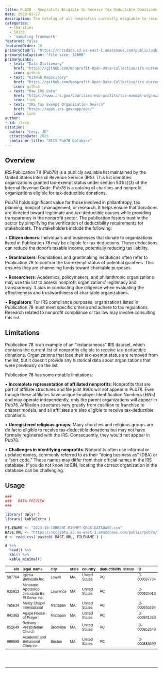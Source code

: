 ```yaml
---
title: Pub78 - Nonprofits Eligible to Receive Tax Deductible Donations
date: 2023-05-27
description: The catalog of all nonprofits currently eligiable to receive tax-deductible donations. 
categories:
  - charities
  - 501c3
  - 'sampling framework'
featured: false
featuredOrder: 10
primaryCtaUrl: "https://nccsdata.s3.us-east-1.amazonaws.com/public/pub78/2023-10-CURRENT-EXEMPT-ORGS-DATABASE.csv"
primaryCtaCaption: "File size: 120MB"
primaryLinks:
  - text: "Data Dictionary"
    href: "https://github.com/Nonprofit-Open-Data-Collective/irs-current-exempt-orgs-database#data-dictionary"
    icon: github
  - text: "GitHub Repository"
    href: "https://github.com/Nonprofit-Open-Data-Collective/irs-current-exempt-orgs-database"
    icon: github
  - text: "Raw IRS Data"
    href: "https://www.irs.gov/charities-non-profits/tax-exempt-organization-search-bulk-data-downloads"
    icon: link
  - text: "IRS Tax Exempt Organization Search"
    href: "https://apps.irs.gov/app/eos/"
    icon: link
author:
- id: jlecy
citation: 
  author: "Lecy, JD"
  citationDate: 2023
  container-title: "NCCS Pub78 Database"
---
```


## Overview

IRS Publication 78 (Pub78) is a publicly available list maintained by the United States Internal Revenue Service (IRS). This list identifies organizations granted tax-exempt status under section 501(c)(3) of the Internal Revenue Code. Pub78 is a catalog of charities and nonprofit organizations eligible for tax-deductible donations.

Pub78 holds significant value for those involved in philanthropy, tax planning, nonprofit management, or research. It helps ensure that donations are directed toward legitimate and tax-deductible causes while providing transparency in the nonprofit sector. The publication fosters trust in the sector by simplifying the verification of deductibility requirements for stakeholders. The stakeholders include the following:

 •	**Citizen donors**: Individuals and businesses that donate to organizations listed in Publication 78 may be eligible for tax deductions. These deductions can reduce the donor’s taxable income, potentially reducing tax liability.

 •	**Grantmakers**: Foundations and grantmaking institutions often refer to Publication 78 to confirm the tax-exempt status of potential grantees. This ensures they are channeling funds toward charitable purposes.

 •	**Researchers**: Academics, policymakers, and philanthropic organizations may use this list to assess nonprofit organizations' legitimacy and transparency. It aids in conducting due diligence when evaluating the effectiveness and trustworthiness of charitable organizations.

 •	**Regulators**: For IRS compliance purposes, organizations listed in Publication 78 must meet specific criteria and adhere to tax regulations. Research related to nonprofit compliance or tax law may involve consulting this list.

## Limitations 

Publication 78 is an example of an “instantaneous” IRS dataset, which contains the current list of nonprofits eligible to receive tax-deductible donations. Organizations that lose their tax-exempt status are removed from the list, but it doesn’t provide any historical data about organizations that were previously on the list. 

Publication 78 has some notable limitations:

 •	**Incomplete representation of affiliated nonprofits**: Nonprofits that are part of affiliate structures and file joint 990s will not appear in Pub78. Even though these affiliates have unique Employer Identification Numbers (EINs) and may operate independently, only the parent organizations will appear in Pub78. Affiliation structures vary greatly from coalition to franchise to chapter models, and all affiliates are also eligible to receive tax-deductible donations.
 
 •	**Unregistered religious groups**: Many churches and religious groups are de facto eligible to receive tax-deductible donations but may not have formally registered with the IRS. Consequently, they would not appear in Pub78.
 
•	**Challenges in identifying nonprofits**: Nonprofits often use informal or updated names, commonly referred to as their “doing business as” (DBA) or a “sort code.” These names may differ from their official names in the IRS database. If you do not know its EIN, locating the correct organization in the database can be challenging.

## Usage 

```r
###
###   DATA PREVIEW
###

library( dplyr )
library( kableExtra )

FILENAME <- "2023-10-CURRENT-EXEMPT-ORGS-DATABASE.csv"
BASE.URL <- "https://nccsdata.s3.us-east-1.amazonaws.com/public/pub78/"
d <- read.csv( paste0( BASE.URL, FILENAME ) )

d %>%
  head() %>%  
  kbl() %>%
  kable_minimal()
```

<!--

To get HTML table to copy into this page: 

k <- 
  d %>%
  head() %>%  
  kbl() %>%
  kable_minimal()

cat(k) 

-->

<table class=" lightable-minimal" style='font-family: "Trebuchet MS", verdana, sans-serif; font-size: 12; margin-left: auto; margin-right: auto;'>
 <thead>
  <tr>
   <th style="text-align:right;"> ein </th>
   <th style="text-align:left;"> legal_name </th>
   <th style="text-align:left;"> city </th>
   <th style="text-align:left;"> state </th>
   <th style="text-align:left;"> country </th>
   <th style="text-align:left;"> deductibility_status </th>
   <th style="text-align:left;"> ID </th>
  </tr>
 </thead>
<tbody>
  <tr>
   <td style="text-align:right;"> 587764 </td>
   <td style="text-align:left;"> Iglesia Bethesda Inc. </td>
   <td style="text-align:left;"> Lowell </td>
   <td style="text-align:left;"> MA </td>
   <td style="text-align:left;"> United States </td>
   <td style="text-align:left;"> PC </td>
   <td style="text-align:left;"> ID-000587764 </td>
  </tr>
  <tr>
   <td style="text-align:right;"> 635913 </td>
   <td style="text-align:left;"> Ministerio Apostolico Jesucristo Es El Senor Inc. </td>
   <td style="text-align:left;"> Lawrence </td>
   <td style="text-align:left;"> MA </td>
   <td style="text-align:left;"> United States </td>
   <td style="text-align:left;"> PC </td>
   <td style="text-align:left;"> ID-000635913 </td>
  </tr>
  <tr>
   <td style="text-align:right;"> 765634 </td>
   <td style="text-align:left;"> Mercy Chapel International </td>
   <td style="text-align:left;"> Mattapan </td>
   <td style="text-align:left;"> MA </td>
   <td style="text-align:left;"> United States </td>
   <td style="text-align:left;"> PC </td>
   <td style="text-align:left;"> ID-000765634 </td>
  </tr>
  <tr>
   <td style="text-align:right;"> 841363 </td>
   <td style="text-align:left;"> Agape House of Prayer </td>
   <td style="text-align:left;"> Mattapan </td>
   <td style="text-align:left;"> MA </td>
   <td style="text-align:left;"> United States </td>
   <td style="text-align:left;"> PC </td>
   <td style="text-align:left;"> ID-000841363 </td>
  </tr>
  <tr>
   <td style="text-align:right;"> 852649 </td>
   <td style="text-align:left;"> Bethany Presbyterian Church </td>
   <td style="text-align:left;"> Brookline </td>
   <td style="text-align:left;"> MA </td>
   <td style="text-align:left;"> United States </td>
   <td style="text-align:left;"> PC </td>
   <td style="text-align:left;"> ID-000852649 </td>
  </tr>
  <tr>
   <td style="text-align:right;"> 889899 </td>
   <td style="text-align:left;"> Academic and Behavioral Clinic Inc. </td>
   <td style="text-align:left;"> Boston </td>
   <td style="text-align:left;"> MA </td>
   <td style="text-align:left;"> United States </td>
   <td style="text-align:left;"> PC </td>
   <td style="text-align:left;"> ID-000889899 </td>
  </tr>
</tbody>
</table>


<br>
<br>
<hr>
<br>
<br>




